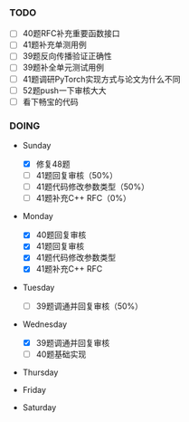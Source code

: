### TODO
- [ ] 40题RFC补充重要函数接口
- [ ] 41题补充单测用例
- [ ] 39题反向传播验证正确性
- [ ] 39题补全单元测试用例
- [ ] 41题调研PyTorch实现方式与论文为什么不同
- [ ] 52题push一下审核大大
- [ ] 看下畅宝的代码

### DOING
- Sunday
  - [x] 修复48题
  - [ ] 41题回复审核（50%）
  - [ ] 41题代码修改参数类型（50%）
  - [ ] 41题补充C++ RFC（0%）
- Monday
  - [x] 40题回复审核
  - [x] 41题回复审核
  - [x] 41题代码修改参数类型
  - [x] 41题补充C++ RFC
- Tuesday
  - [ ] 39题调通并回复审核（50%）
- Wednesday
  - [x] 39题调通并回复审核
  - [ ] 40题基础实现
- Thursday

- Friday

- Saturday


